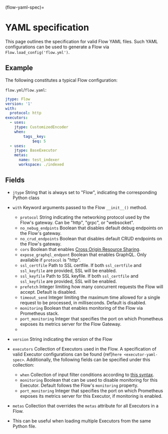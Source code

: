 (flow-yaml-spec)=
# YAML specification

This page outlines the specification for valid Flow YAML files.
Such YAML configurations can be used to generate a Flow via `Flow.load_config('flow.yml')`.

## Example

The following constitutes a typical Flow configuration:

`flow.yml`/`flow.yaml`:
```yaml
jtype: Flow
version: '1'
with:
  protocol: http
executors:
  - uses:
    jtype: CustomizedEncoder
    when:
        tags__key:
            $eq: 5
  - uses:
    jtype: BaseExecutor
    metas:
      name: test_indexer
      workspace: ./indexed
```

## Fields

- `jtype`
String that is always set to "Flow", indicating the corresponding Python class

- `with`
Keyword arguments passed to the Flow `__init__()` method.
  - `protocol` String indicating the networking protocol used by the Flow's gateway. Can be "http", "grpc", or "websocket".
  - `no_nebug_endpints` Boolean that disables default debug endpoints on the Flow's gateway.
  - `no_crud_endpoints` Boolean that disables default CRUD endpoints on the Flow's gateway.
  - `cors` Boolean that enables [Cross Origin Resource Sharing](https://developer.mozilla.org/en-US/docs/Web/HTTP/CORS).
  - `expose_graphql_endpont` Boolean that enables GraphQL. Only available if `protocol` is "http".
  - `ssl_certfile` Path to SSL certfile. If both `ssl_certfile` and `ssl_keyfile` are provided, SSL will be enabled.
  - `ssl_keyfile` Path to SSL keyfile. If both `ssl_certfile` and `ssl_keyfile` are provided, SSL will be enabled.
  - `prefetch` Integer limiting how many concurrent requests the Flow will accept. Default is disabled.
  - `timeout_send` Integer limiting the maximum time allowed for a single request to be processed, in milliseconds. Default is disabled.
  - `monitoring` Boolean that enables monitoring of the Flow via Prometheus stack.
  - `port_monitoring` Integer that specifies the port on which Prometheus exposes its metrics server for the Flow Gateway.
  - 

- `version`
String indicating the version of the Flow

- `executors`
Collection of Executors used in the Flow. A specification of valid Executor configurations can be found {ref}`here <executor-yaml-spec>`.
Additionally, the following fields can be specified under this collection:
  - `when` Collection of input filter conditions according to [this syntax](https://docarray.jina.ai/fundamentals/documentarray/find/?highlight=filter&utm_source=docarray#filter-with-query-operators).
  - `monitoring` Boolean that can be used to disable monitoring for this Executor. Default follows the Flow's `monitoring` property.
  - `port_monitoring` Integer that specifies the port on which Prometheus exposes its metrics server for this Executor, if monitoring is enabled.

- `metas`
Collection that overrides the `metas` attribute for all Executors in a Flow.
- This can be useful when loading multiple Executors from the same Python file.